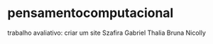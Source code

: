 # pensamentocomputacional
trabalho avaliativo: criar um site
Szafira 
Gabriel
Thalia
Bruna
Nicolly 
